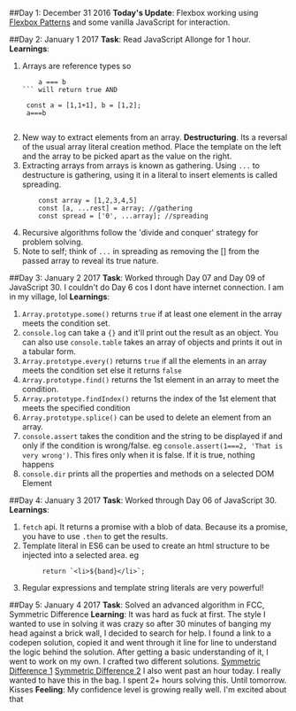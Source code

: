 
##Day 1: December 31 2016
**Today's Update**: Flexbox working using [Flexbox Patterns](http://www.flexboxpatterns.com/home) and some vanilla JavaScript for interaction.

##Day 2: January 1 2017
**Task**: Read JavaScript Allonge for 1 hour.
**Learnings**:
1. Arrays are reference types so 
    ```const a = [], b = x;
        a === b
    ``` will return true AND
    ```
        const a = [1,1+1], b = [1,2];
        a===b
    ``` will return false
2. New way to extract elements from an array. **Destructuring**. Its a reversal of the usual array literal creation method. Place the template on the left and the array to be picked apart as the value on the right.
3. Extracting arrays from arrays is known as gathering. Using `...` to destructure is gathering, using it in a literal to insert elements is called spreading.
    ```
        const array = [1,2,3,4,5]
        const [a, ...rest] = array; //gathering
        const spread = ['0', ...array]; //spreading
    ```
4. Recursive algorithms follow the 'divide and conquer' strategy for problem solving.
5. Note to self; think of `...` in spreading as removing the [] from the passed array to reveal its true nature.

##Day 3: January 2 2017
**Task**: Worked through Day 07 and Day 09 of JavaScript 30. I couldn't do Day 6 cos I dont have internet connection. I am in my village, lol
**Learnings**:
1. `Array.prototype.some()` returns `true` if at least one element in the array meets the condition set.
2. `console.log` can take a `{}` and it'll print out the result as an object. You can also use `console.table` takes an array of objects and prints it out in a tabular form.
3. `Array.prototype.every()` returns `true` if all the elements in an array meets the condition set else it returns `false`
4. `Array.prototype.find()` returns the 1st element in an array to meet the condition.
5. `Array.prototype.findIndex()` returns the index of the 1st element that meets the specified condition
6. `Array.prototype.splice()` can be used to delete an element from an array.
7. `console.assert` takes the condition and the string to be displayed if and only if the condition is wrong/false. eg `console.assert(1===2, 'That is very wrong')`. This fires only when it is false. If it is true, nothing happens
8. `console.dir` prints all the properties and methods on a selected DOM Element

##Day 4: January 3 2017
**Task**: Worked through Day 06 of JavaScript 30.
**Learnings**: 
1. `fetch` api. It returns a promise with a blob of data. Because its a promise, you have to use `.then` to get the results.
2. Template literal in ES6 can be used to create an html structure to be injected into a selected area. eg 
    ```
         return `<li>${band}</li>`;
    ```
3. Regular expressions and template string literals are very powerful!

##Day 5: January 4 2017
**Task**: Solved an advanced algorithm in FCC, Symmetric Difference
**Learning**:
It was hard as fuck at first. The style I wanted to use in solving it was crazy so after 30 minutes of banging my head against a brick wall, I decided to search for help.
I found a link to a codepen solution, copied it and went through it line for line to understand the logic behind the solution. After getting a basic understanding of it, 
I went to work on my own. I crafted two different solutions. [Symmetric Difference 1](https://github.com/Chiamaka/Freecodecamp/blob/master/advancedAlgos/Symmetric%20Difference.js) [Symmetric Difference 2](https://github.com/Chiamaka/Freecodecamp/blob/master/advancedAlgos/Symmetric%20Difference%202.js)
I also went past an hour today. I really wanted to have this in the bag. I spent 2+ hours solving this.
Until tomorrow. Kisses
**Feeling**: My confidence level is growing really well. I'm excited about that
